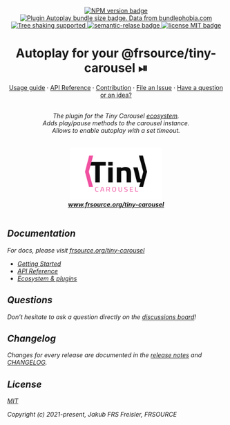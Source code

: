 <p align="center">
  <a href="https://www.npmjs.com/package/">
    <img src="https://img.shields.io/npm/v/@frsource/tiny-carousel-plugin-autoplay" alt="NPM version badge">
  </a>
  <a href="https://bundlephobia.com/result?p=@frsource/tiny-carousel-plugin-autoplay" title="Visit bundlephobia for more details!">
    <img src="https://img.shields.io/bundlephobia/minzip/@frsource/tiny-carousel-plugin-autoplay" alt="Plugin Autoplay bundle size badge. Data from bundlephobia.com">
  </a>
  <a href="https://bundlephobia.com/result?p=@frsource/tiny-carousel-plugin-autoplay">
    <img src="https://badgen.net/bundlephobia/tree-shaking/@frsource/tiny-carousel-plugin-autoplay" alt="Tree shaking supported">
  </a>
  <a href="https://github.com/semantic-release/semantic-release">
    <img src="https://img.shields.io/badge/%20%20%F0%9F%93%A6%F0%9F%9A%80-semantic--release-e10079.svg" alt="semantic-relase badge">
  </a>
  <a href="https://github.com/FRSOURCE/tiny-carousel/blob/master/LICENSE">
    <img src="https://img.shields.io/github/license/FRSOURCE/tiny-carousel" alt="license MIT badge">
  </a>
</p>

<h1 align="center">Autoplay for your @frsource/tiny-carousel ⏯</h1>

<p align="center">
  <a href="https://www.frsource.org/tiny-carousel/guide/usage/#plugin-autoplay">Usage guide</a>
  ·
  <a href="https://www.frsource.org/tiny-carousel/api-reference/plugin-autoplay/">API Reference</a>
  ·
  <a href="https://www.frsource.org/tiny-carousel/contribution/">Contribution</a>
  ·
  <a href="https://github.com/FRSOURCE/tiny-carousel/issues">File an Issue</a>
  ·
  <a href="https://github.com/FRSOURCE/tiny-carousel/discussions">Have a question or an idea?</a>
  <br>
</p>

<p align="center">
  <br>
  <i>The plugin for the Tiny Carousel <a href="https://www.frsource.org/tiny-carousel/ecosystem/">ecosystem</a>.
    <br>Adds play/pause methods to the carousel instance.
    <br>Allows to enable autoplay with a set timeout.
  <br>
  <br>
</p>


<p align="center">
  <img src="../../src/logo.png" alt="Tiny carousel library logo" height="120px"/>
  <br>
  <a href="https://www.frsource.org/tiny-carousel"><strong>www.frsource.org/tiny-carousel</strong></a>
  <br>
  <br>
</p>


## Documentation

For docs, please visit [frsource.org/tiny-carousel](https://www.frsource.org/tiny-carousel/)

- [Getting Started](https://www.frsource.org/tiny-carousel/guide/usage/#plugin-autoplay)
- [API Reference](https://www.frsource.org/tiny-carousel/api-reference/plugin-autoplay/)
- [Ecosystem & plugins](https://www.frsource.org/tiny-carousel/ecosystem/)

## Questions

Don’t hesitate to ask a question directly on the [discussions board](https://github.com/FRSOURCE/tiny-carousel/discussions)!

## Changelog

Changes for every release are documented in the [release notes](https://github.com/FRSOURCE/tiny-carousel/releases) and [CHANGELOG](https://github.com/FRSOURCE/tiny-carousel/blob/master/packages/plugin-autoplay/CHANGELOG.md).

## License

[MIT](https://opensource.org/licenses/MIT)

Copyright (c) 2021-present, Jakub FRS Freisler, FRSOURCE
